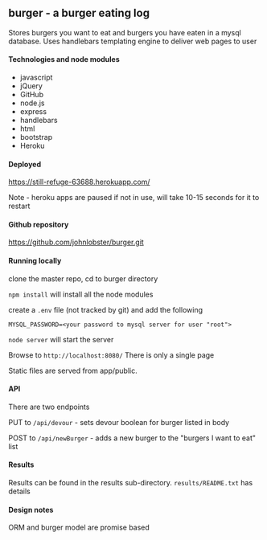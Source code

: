 ## burger - a burger eating log
Stores burgers you want to eat and burgers you have eaten in a mysql database. Uses handlebars templating engine to deliver web pages to user

#### Technologies and node modules
* javascript
* jQuery
* GitHub
* node.js
* express
* handlebars
* html
* bootstrap
* Heroku

#### Deployed

<https://still-refuge-63688.herokuapp.com/>

Note - heroku apps are paused if not in use, will take 10-15 seconds for it to restart

#### Github repository
<https://github.com/johnlobster/burger.git>

#### Running locally

clone the master repo, cd to burger directory

`npm install` will install all the node modules

create a `.env` file (not tracked by git) and add the following

`MYSQL_PASSWORD=<your password to mysql server for user "root">`

`node server` will start the server

Browse to `http://localhost:8080/` There is only a single page

Static files are served from app/public.

#### API

There are two endpoints

PUT to `/api/devour` - sets devour boolean for burger listed in body

POST to `/api/newBurger` - adds a new burger to the "burgers I want to eat" list

#### Results
Results can be found in the results sub-directory.
`results/README.txt` has details

#### Design notes

ORM and burger model are promise based




